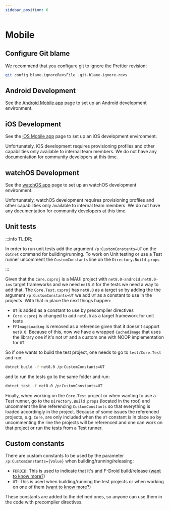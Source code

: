 ```yaml
---
sidebar_position: 6
---
```


# Mobile

## Configure Git blame

We recommend that you configure git to ignore the Prettier revision:

```bash
git config blame.ignoreRevsFile .git-blame-ignore-revs
```

## Android Development

See the [Android Mobile app](./android/index.md) page to set up an Android development environment.

## iOS Development

<bitwarden>

See the [iOS Mobile app](./ios/index.mdx) page to set up an iOS development environment.

</bitwarden>

<community>

Unfortunately, iOS development requires provisioning profiles and other capabilities only available
to internal team members. We do not have any documentation for community developers at this time.

</community>

## watchOS Development

<bitwarden>

See the [watchOS app](./watchos) page to set up an watchOS development environment.

</bitwarden>

<community>

Unfortunately, watchOS development requires provisioning profiles and other capabilities only
available to internal team members. We do not have any documentation for community developers at
this time.

</community>

## Unit tests

:::info TL;DR;

In order to run unit tests add the argument `/p:CustomConstants=UT` on the `dotnet` command for
building/running. To work on Unit testing or use a Test runner uncomment the `CustomConstants` line
on the `Directory.Build.props`

:::

Given that the `Core.csproj` is a MAUI project with `net8.0-android;net8.0-ios` target frameworks
and we need `net8.0` for the tests we need a way to add that. The `Core.Test.csproj` has `net8.0` as
a target so by adding the the argument `/p:CustomConstants=UT` we add `UT` as a constant to use in
the projects. With that in place the next things happen:

- `UT` is added as a constant to use by precompiler directives
- `Core.csproj` is changed to add `net8.0` as a target framework for unit tests
- `FFImageLoading` is removed as a reference given that it doesn't support `net8.0`. Because of
  this, now we have a wrapped `CachedImage` that uses the library one if it's not `UT` and a custom
  one with NOOP implementation for `UT`

So if one wants to build the test project, one needs to go to `test/Core.Test` and run:

```bash
dotnet build -f net8.0 /p:CustomConstants=UT
```

and to run the tests go to the same folder and run:

```bash
dotnet test -f net8.0 /p:CustomConstants=UT
```

Finally, when working on the `Core.Test` project or when wanting to use a Test runner, go to the
`Directory.Build.props` (located in the root) and uncomment the line referencing `CustomConstants`
so that everything is loaded accordingly in the project. Because of some issues the referenced
projects, e.g. `Core`, are only included when the `UT` constant is in place so by uncommenting the
line the projects will be referenced and one can work on that project or run the tests from a Test
runner.

## Custom constants

There are custom constants to be used by the parameter `/p:CustomConstants={Value}` when
building/running/releasing:

- `FDROID`: This is used to indicate that it's and F-Droid build/release
  ([want to know more?](./android/index.md#f-droid))
- `UT`: This is used when building/running the test projects or when working on one of them
  ([want to know more?](#unit-tests))

These constants are added to the defined ones, so anyone can use them in the code with precompiler
directives.
